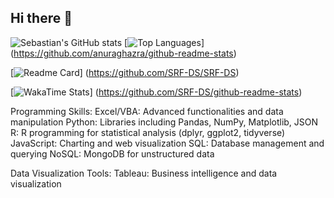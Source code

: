 ## Hi there 👋


![Sebastian's GitHub stats](https://github-readme-stats.vercel.app/api?username=SRF-DS&show_icons=true&theme=tokyonight)
[![Top Languages](https://github-readme-stats.vercel.app/api/top-langs/?username=SRF-DS&layout=compact&theme=radical)]
(https://github.com/anuraghazra/github-readme-stats)

[![Readme Card](https://github-readme-stats.vercel.app/api/pin/?username=YOUR_USERNAME&repo=REPO_NAME&theme=radical)]
(https://github.com/SRF-DS/SRF-DS)

[![WakaTime Stats](https://github-readme-stats.vercel.app/api/wakatime?username=YOUR_WAKATIME_USERNAME&theme=radical)]
(https://github.com/SRF-DS/github-readme-stats)




Programming Skills:
  Excel/VBA: Advanced functionalities and data manipulation
  Python: Libraries including Pandas, NumPy, Matplotlib, JSON
  R: R programming for statistical analysis (dplyr, ggplot2, tidyverse) 
  JavaScript: Charting and web visualization
  SQL: Database management and querying
  NoSQL: MongoDB for unstructured data

Data Visualization Tools:
  Tableau: Business intelligence and data visualization

<!--
Original code for GitHub Stats
![Anurag's GitHub stats](https://github-readme-stats.vercel.app/api?username=anuraghazra&show_icons=true&theme=radical)

**SRF-DS/SRF-DS** is a ✨ _special_ ✨ repository because its `README.md` (this file) appears on your GitHub profile.

Data Visualization Tools:
  HTML/CSS: Front-end web development for dashboards
  JavaScript Libraries: D3.js and Leaflet.js for interactive visualizations

Machine Learning:
  Supervised Learning: Techniques for predictive modeling
  Unsupervised Learning: Clustering methods and data segmentation
  Deep Learning: Advanced neural network models

Data Engineering:
  ETL Processes: Extract, Transform, Load methodologies
  Big Data Technologies: Hadoop and Spark



Here are some ideas to get you started:

- 🔭 I’m currently working on ...
- 🌱 I’m currently learning ...
- 👯 I’m looking to collaborate on ...
- 🤔 I’m looking for help with ...
- 💬 Ask me about ...
- 📫 How to reach me: ...
- 😄 Pronouns: ...
- ⚡ Fun fact: ...
-->
